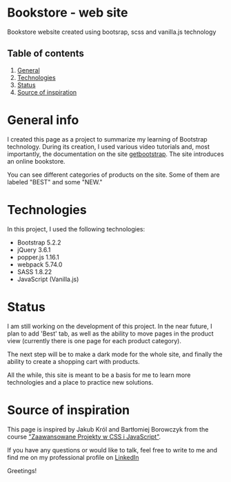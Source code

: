# Bookstore - web site

Bookstore website created using bootsrap, scss and vanilla.js technology

## Table of contents

1. [General](#general-info)
2. [Technologies](#technologies)
3. [Status](#status)
4. [Source of inspiration](#source-of-inspiration)

# General info

I created this page as a project to summarize my learning of Bootstrap technology. During its creation, I used various video tutorials and, most importantly, the documentation on the site [getbootstrap](https://getbootstrap.com/). The site introduces an online bookstore. 

You can see different categories of products on the site. Some of them are labeled "BEST" and some "NEW." 


# Technologies

In this project, I used the following technologies:

- Bootstrap 5.2.2
- jQuery 3.6.1
- popper.js 1.16.1
- webpack 5.74.0
- SASS 1.8.22 
- JavaScript (Vanilla.js)


# Status

I am still working on the development of this project. In the near future, I plan to add 'Best' tab, as well as the ability to move pages in the product view (currently there is one page for each product category).

The next step will be to make a dark mode for the whole site, and finally the ability to create a shopping cart with products.

All the while, this site is meant to be a basis for me to learn more technologies and a place to practice new solutions.


# Source of inspiration

This page is inspired by Jakub Król and Bartłomiej Borowczyk from the course ["Zaawansowane Projekty w CSS i JavaScript"](https://www.udemy.com/course/zaawansowane-projekty-w-css-i-javascript/).



If you have any questions or would like to talk, feel free to write to me and find me on my professional profile on [LinkedIn](www.linkedin.com/in/mateuszSwies)

Greetings!
